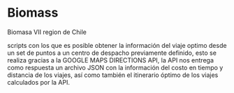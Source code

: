 # Biomass
Biomasa VII region de Chile

scripts con los que es posible obtener la información del viaje optimo desde un set de puntos a un centro de despacho previamente definido, esto se realiza gracias a la GOOGLE MAPS DIRECTIONS API, la API nos entrega como respuesta un archivo JSON con la información del costo en tiempo y distancia de los viajes, así como también el itinerario óptimo de los viajes calculados por la API.
